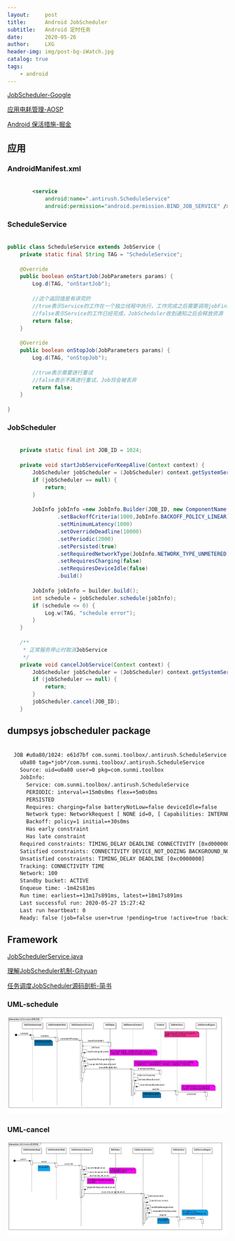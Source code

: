 ```yaml
---
layout:     post
title:      Android JobScheduler
subtitle:   Android 定时任务
date:       2020-05-26
author:     LXG
header-img: img/post-bg-iWatch.jpg
catalog: true
tags:
    - android
---
```


[JobScheduler-Google](https://developer.android.google.cn/reference/android/app/job/JobScheduler?hl=zh-cn)

[应用电耗管理-AOSP](https://source.android.google.cn/devices/tech/power/app_mgmt?hl=zh-tw)

[Android 保活措施-掘金](https://juejin.im/post/5df24da36fb9a0165c711807)

[](http://gityuan.com/2017/03/10/job_scheduler_service/)

## 应用

### AndroidManifest.xml

```xml

        <service
            android:name=".antirush.ScheduleService"
            android:permission="android.permission.BIND_JOB_SERVICE" />

```

### ScheduleService

```java

public class ScheduleService extends JobService {
    private static final String TAG = "ScheduleService";

    @Override
    public boolean onStartJob(JobParameters params) {
        Log.d(TAG, "onStartJob");

        //这个返回值是有讲究的
        //true表示Service的工作在一个独立线程中执行，工作完成之后需要调用jobFinish方法通知JobScheduler工作完成
        //false表示Service的工作已经完成，JobScheduler收到通知之后会释放资源
        return false;
    }

    @Override
    public boolean onStopJob(JobParameters params) {
        Log.d(TAG, "onStopJob");

        //true表示需要进行重试
        //false表示不再进行重试，Job将会被丢弃
        return false;
    }

}

```

### JobScheduler

```java

    private static final int JOB_ID = 1024;

    private void startJobServiceForKeepAlive(Context context) {
        JobScheduler jobScheduler = (JobScheduler) context.getSystemService(Context.JOB_SCHEDULER_SERVICE);
        if (jobScheduler == null) {
            return;
        }

        JobInfo jobInfo =new JobInfo.Builder(JOB_ID, new ComponentName(context, ScheduleService.class))
                .setBackoffCriteria(1000,JobInfo.BACKOFF_POLICY_LINEAR) //重试机制
                .setMinimumLatency(1000)                                //设置延迟时间
                .setOverrideDeadline(10000)                             //设置最后期限，如果达到该时间点，Job还没被执行，那么会强制执行一次
                .setPeriodic(2000)                                      //每隔2s执行一次，跟上面两个会冲突
                .setPersisted(true)                                     //持久化，就算手机关机，启动之后也可以恢复Job，需要RECEIVE_BOOT_COMPLETED权限
                .setRequiredNetworkType(JobInfo.NETWORK_TYPE_UNMETERED) //设置Job依赖的网络类型
                .setRequiresCharging(false)                             //是否要求设备处于充电状态
                .setRequiresDeviceIdle(false)                           //是否要求设备处于空闲状态
                .build()

        JobInfo jobInfo = builder.build();
        int schedule = jobScheduler.schedule(jobInfo);
        if (schedule <= 0) {
            Log.w(TAG, "schedule error");
        }
    }

    /**
     * 正常服务停止时取消JobService
     */
    private void cancelJobService(Context context) {
        JobScheduler jobScheduler = (JobScheduler) context.getSystemService(Context.JOB_SCHEDULER_SERVICE);
        if (jobScheduler == null) {
            return;
        }
        jobScheduler.cancel(JOB_ID);
    }


```

## dumpsys jobscheduler package

```txt
                                                                                                                                                         
  JOB #u0a80/1024: e61d7bf com.sunmi.toolbox/.antirush.ScheduleService
    u0a80 tag=*job*/com.sunmi.toolbox/.antirush.ScheduleService
    Source: uid=u0a80 user=0 pkg=com.sunmi.toolbox
    JobInfo:
      Service: com.sunmi.toolbox/.antirush.ScheduleService
      PERIODIC: interval=+15m0s0ms flex=+5m0s0ms
      PERSISTED
      Requires: charging=false batteryNotLow=false deviceIdle=false
      Network type: NetworkRequest [ NONE id=0, [ Capabilities: INTERNET&NOT_RESTRICTED&TRUSTED&VALIDATED Unwanted:  Uid: 10080] ]
      Backoff: policy=1 initial=+30s0ms
      Has early constraint
      Has late constraint
    Required constraints: TIMING_DELAY DEADLINE CONNECTIVITY [0xd0000000]
    Satisfied constraints: CONNECTIVITY DEVICE_NOT_DOZING BACKGROUND_NOT_RESTRICTED [0x12400000]
    Unsatisfied constraints: TIMING_DELAY DEADLINE [0xc0000000]
    Tracking: CONNECTIVITY TIME
    Network: 100
    Standby bucket: ACTIVE
    Enqueue time: -1m42s81ms
    Run time: earliest=+13m17s891ms, latest=+18m17s891ms
    Last successful run: 2020-05-27 15:27:42
    Last run heartbeat: 0
    Ready: false (job=false user=true !pending=true !active=true !backingup=true comp=true)

```

## Framework

[JobSchedulerService.java](http://androidxref.com/9.0.0_r3/xref/frameworks/base/services/core/java/com/android/server/job/)

[理解JobScheduler机制-Gityuan](http://gityuan.com/2017/03/10/job_scheduler_service/)

[任务调度JobScheduler源码剖析-简书](https://www.jianshu.com/p/34c7d7529d9cc)

### UML-schedule

![job_scheduler_schedule](/images/job/job_scheduler_schedule.jpg)

### UML-cancel

![job_scheduler_cancel](/images/job/job_scheduler_cancel.jpg)




